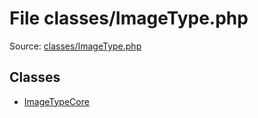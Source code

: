 File classes/ImageType.php
=========

Source: [classes/ImageType.php](https://github.com/PrestaShop/PrestaShop/blob/1.5.6.1/classes/ImageType.php)


Classes
-------

* [ImageTypeCore](class.ImageTypeCore.md)

